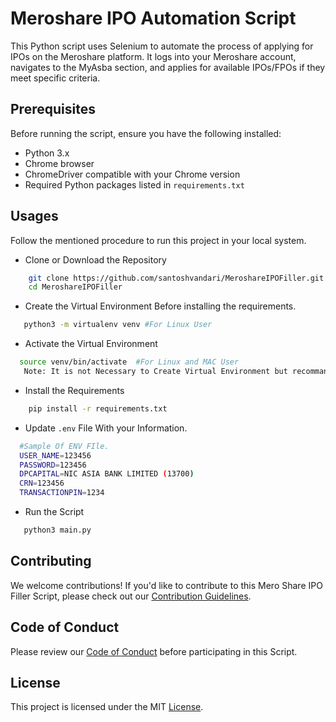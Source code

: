 # Meroshare IPO Automation Script

This Python script uses Selenium to automate the process of applying for IPOs on the Meroshare platform. It logs into your Meroshare account, navigates to the MyAsba section, and applies for available IPOs/FPOs if they meet specific criteria.

## Prerequisites

Before running the script, ensure you have the following installed:

- Python 3.x
- Chrome browser
- ChromeDriver compatible with your Chrome version
- Required Python packages listed in `requirements.txt`


## Usages

Follow the mentioned procedure to run this project in your local system.
 - Clone or Download the Repository
```bash
    git clone https://github.com/santoshvandari/MeroshareIPOFiller.git
    cd MeroshareIPOFiller
```
 - Create the Virtual Environment Before installing the requirements. 
 ```Bash
    python3 -m virtualenv venv #For Linux User
 ```
  - Activate the Virtual Environment
  ```bash
    source venv/bin/activate  #For Linux and MAC User
     Note: It is not Necessary to Create Virtual Environment but recommanded.
  ``` 
 - Install the Requirements
```bash
    pip install -r requirements.txt
```
 - Update `.env` File With your Information. 
 ```bash
   #Sample Of ENV FIle.
   USER_NAME=123456
   PASSWORD=123456
   DPCAPITAL=NIC ASIA BANK LIMITED (13700)
   CRN=123456
   TRANSACTIONPIN=1234
   ```
 - Run the Script
 ```bash
    python3 main.py
 ```

## Contributing
We welcome contributions! If you'd like to contribute to this Mero Share IPO Filler Script, please check out our [Contribution Guidelines](Contribution.md).

## Code of Conduct
Please review our [Code of Conduct](CodeOfConduct.md) before participating in this Script.

## License
This project is licensed under the MIT [License](LICENSE).